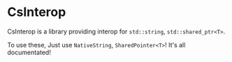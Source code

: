 # CsInterop

CsInterop is a library providing interop for `std::string`, `std::shared_ptr<T>`.

To use these, Just use `NativeString`, `SharedPointer<T>`! It's all documentated!

